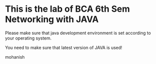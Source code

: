 # This is the lab of BCA 6th Sem Networking with JAVA

Please make sure that java development environment is set according to your operating system.

You need to make sure that latest version of JAVA is used!

mohanish
